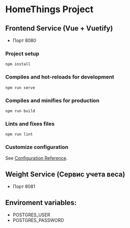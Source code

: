 # HomeThings Project

## Frontend Service (Vue + Vuetify)
- Порт 8080

### Project setup
```
npm install
```

### Compiles and hot-reloads for development
```
npm run serve
```

### Compiles and minifies for production
```
npm run build
```

### Lints and fixes files
```
npm run lint
```

### Customize configuration
See [Configuration Reference](https://cli.vuejs.org/config/).

## Weight Service (Сервис учета веса)
- Порт 8081

## Enviroment variables:
- POSTGRES_USER
- POSTGRES_PASSWORD